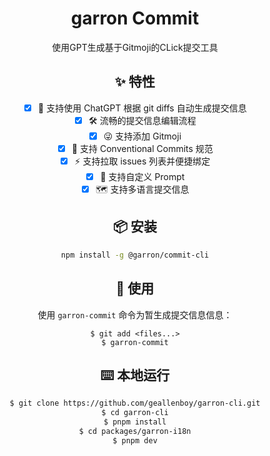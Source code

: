 <div align="center"><a name="readme-top"></a>


<h1>garron Commit</h1>

使用GPT生成基于Gitmoji的CLick提交工具

## ✨ 特性

- [x] 🤯 支持使用 ChatGPT 根据 git diffs 自动生成提交信息
- [x] 🛠️ 流畅的提交信息编辑流程
- [x] 😜 支持添加 Gitmoji
- [x] 📝 支持 Conventional Commits 规范
- [x] ⚡️ 支持拉取 issues 列表并便捷绑定
- [x] 💄 支持自定义 Prompt
- [x] 🗺️ 支持多语言提交信息

## 📦 安装

```bash
npm install -g @garron/commit-cli
```

## 🤯 使用

使用 `garron-commit` 命令为暂生成提交信息信息：

```shell
$ git add <files...>
$ garron-commit
```

## ⌨️ 本地运行

```bash
$ git clone https://github.com/geallenboy/garron-cli.git
$ cd garron-cli
$ pnpm install
$ cd packages/garron-i18n
$ pnpm dev
```


